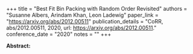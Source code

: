 +++
title = "Best Fit Bin Packing with Random Order Revisited"
authors = "Susanne Albers, Arindam Khan, Leon Ladewig"
paper_link = "https://arxiv.org/abs/2012.00511"
publication_details = "CoRR, abs/2012.00511, 2020, url: <a href='https://arxiv.org/abs/2012.00511' target='_blank'>https://arxiv.org/abs/2012.00511</a>."
conference_date = "2020"
notes = ""
+++

<b>Abstract:</b>
